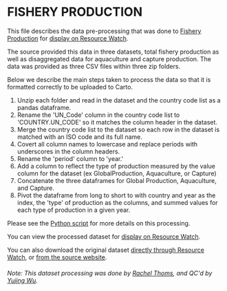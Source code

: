 # FISHERY PRODUCTION
This file describes the data pre-processing that was done to [Fishery Production](http://www.fao.org/fishery/statistics/global-production/en) for [display on Resource Watch]().

The source provided this data in three datasets, total fishery production as well as disaggregated data for aquaculture and capture production. The data was provided as three CSV files within three zip folders.

Below we describe the main steps taken to process the data so that it is formatted correctly to be uploaded to Carto.

1. Unzip each  folder and read in the dataset and the country code list as a pandas dataframe.
2. Rename the 'UN_Code' column in the country code list to 'COUNTRY.UN_CODE' so it matches the column header in the dataset.
3. Merge the country code list to the dataset so each row in the dataset is matched with an ISO code and its full name.
4. Covert all column names to lowercase and replace periods with underscores in the column headers.
5. Rename the 'period' column to 'year.'
6. Add a column to reflect the type of production measured by the value column for the dataset (ex GlobalProduction, Aquaculture, or Capture)
7. Concatenate the three dataframes for Global Production, Aquaculture, and Capture. 
8. Pivot the dataframe from long to short to with country and year as the index, the 'type' of production as the columns, and summed values for each type of production in a given year.


Please see the [Python script](https://github.com/resource-watch/data-pre-processing/blob/master/foo_062_rw0_fishery_production/foo_062_rw0_fishery_production_processing.py) for more details on this processing.

You can view the processed dataset for [display on Resource Watch]().

You can also download the original dataset [directly through Resource Watch](https://wri-public-data.s3.amazonaws.com/resourcewatch/foo_062_rw0_fishery_production.zip), or [from the source website](http://www.fao.org/fishery/statistics/global-production/en).

###### Note: This dataset processing was done by [Rachel Thoms](https://www.wri.org/profile/rachel-thoms), and QC'd by [Yujing Wu](https://www.wri.org/profile/yujing-wu).
